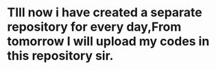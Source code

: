 # TIll now i have created a separate repository for every day,From tomorrow I will upload my codes in this repository sir.
